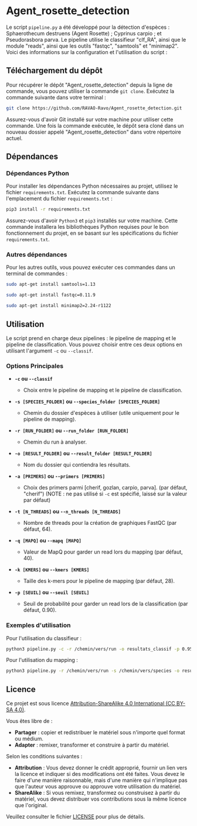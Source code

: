 # Agent_rosette_detection

Le script `pipeline.py` a été développé pour la détection d'espèces : Sphaerothecum destruens (Agent Rosette) ; Cyprinus carpio ; et Pseudorasbora parva. Le pipeline utilise le classifieur "clf_RA", ainsi que le module "reads", ainsi que les outils "fastqc", "samtools" et "minimap2". Voici des informations sur la configuration et l'utilisation du script :

## Téléchargement du dépôt

Pour récupérer le dépôt "Agent_rosette_detection" depuis la ligne de commande, vous pouvez utiliser la commande `git clone`. Exécutez la commande suivante dans votre terminal :

```bash
git clone https://github.com/RAVAO-Ravo/Agent_rosette_detection.git
```

Assurez-vous d'avoir Git installé sur votre machine pour utiliser cette commande. Une fois la commande exécutée, le dépôt sera cloné dans un nouveau dossier appelé "Agent_rosette_detection" dans votre répertoire actuel.

## Dépendances

### Dépendances Python

Pour installer les dépendances Python nécessaires au projet, utilisez le fichier `requirements.txt`. Exécutez la commande suivante dans l'emplacement du fichier `requirements.txt` :

```bash
pip3 install -r requirements.txt
```

Assurez-vous d'avoir `Python3` et `pip3` installés sur votre machine. Cette commande installera les bibliothèques Python requises pour le bon fonctionnement du projet, en se basant sur les spécifications du fichier `requirements.txt`.

### Autres dépendances

Pour les autres outils, vous pouvez exécuter ces commandes dans un terminal de commandes :

```bash
sudo apt-get install samtools=1.13
```

```bash
sudo apt-get install fastqc=0.11.9
```

```bash
sudo apt-get install minimap2=2.24-r1122
```

## Utilisation

Le script prend en charge deux pipelines : le pipeline de mapping et le pipeline de classification. Vous pouvez choisir entre ces deux options en utilisant l'argument `-c` ou `--classif`.

### Options Principales

- **`-c` ou `--classif`**
  - Choix entre le pipeline de mapping et le pipeline de classification.

- **`-s [SPECIES_FOLDER]` ou `--species_folder [SPECIES_FOLDER]`**
  - Chemin du dossier d'espèces à utiliser (utile uniquement pour le pipeline de mapping).

- **`-r [RUN_FOLDER]` ou `--run_folder [RUN_FOLDER]`**
  - Chemin du run à analyser.

- **`-o [RESULT_FOLDER]` ou `--result_folder [RESULT_FOLDER]`**
  - Nom du dossier qui contiendra les résultats.

- **`-a [PRIMERS]` ou `--primers [PRIMERS]`**
  - Choix des primers parmi [cherif, gozlan, carpio, parva]. (par défaut, "cherif") (NOTE : ne pas utilisé si `-c` est spécifié, laissé sur la valeur par défaut)

- **`-t [N_THREADS]` ou `--n_threads [N_THREADS]`**
  - Nombre de threads pour la création de graphiques FastQC (par défaut, 64).

- **`-q [MAPQ]` ou `--mapq [MAPQ]`**
  - Valeur de MapQ pour garder un read lors du mapping (par défaut, 40).

- **`-k [KMERS]` ou `--kmers [KMERS]`**
  - Taille des k-mers pour le pipeline de mapping (par défaut, 28).

- **`-p [SEUIL]` ou `--seuil [SEUIL]`**
  - Seuil de probabilité pour garder un read lors de la classification (par défaut, 0.90).

### Exemples d'utilisation

Pour l'utilisation du classifieur :

```bash
python3 pipeline.py -c -r /chemin/vers/run -o resultats_classif -p 0.95
```
Pour l'utilisation du mapping :

```bash
python3 pipeline.py -r /chemin/vers/run -s /chemin/vers/species -o resultats_mapping -k 28 -q 60 -t 64 -a cherif
```

## Licence

Ce projet est sous licence [Attribution-ShareAlike 4.0 International (CC BY-SA 4.0)](https://creativecommons.org/licenses/by-sa/4.0/).

Vous êtes libre de :

- **Partager** : copier et redistribuer le matériel sous n'importe quel format ou médium.
- **Adapter** : remixer, transformer et construire à partir du matériel.

Selon les conditions suivantes :

- **Attribution** : Vous devez donner le crédit approprié, fournir un lien vers la licence et indiquer si des modifications ont été faites. Vous devez le faire d'une manière raisonnable, mais d'une manière qui n'implique pas que l'auteur vous approuve ou approuve votre utilisation du matériel.
- **ShareAlike** : Si vous remixez, transformez ou construisez à partir du matériel, vous devez distribuer vos contributions sous la même licence que l'original.

Veuillez consulter le fichier [LICENSE](LICENSE) pour plus de détails.
